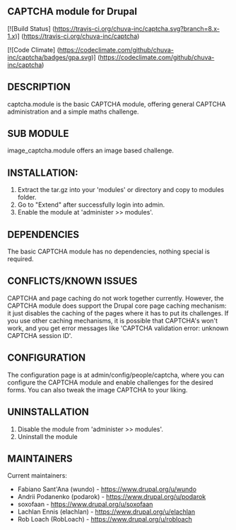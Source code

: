 CAPTCHA module for Drupal
---------------------------
[![Build Status]
(https://travis-ci.org/chuva-inc/captcha.svg?branch=8.x-1.x)]
(https://travis-ci.org/chuva-inc/captcha)

[![Code Climate]
(https://codeclimate.com/github/chuva-inc/captcha/badges/gpa.svg)]
(https://codeclimate.com/github/chuva-inc/captcha)

DESCRIPTION
-----------
  captcha.module is the basic CAPTCHA module, offering general CAPTCHA
  administration and a simple maths challenge.

SUB MODULE
----------
  image_captcha.module offers an image based challenge.

INSTALLATION:
-------------
  1. Extract the tar.gz into your 'modules' or directory and copy to modules
     folder.
  2. Go to "Extend" after successfully login into admin.
  3. Enable the module at 'administer >> modules'.

DEPENDENCIES
------------
  The basic CAPTCHA module has no dependencies, nothing special is required.

CONFLICTS/KNOWN ISSUES
----------------------
  CAPTCHA and page caching do not work together currently.
  However, the CAPTCHA module does support the Drupal core page
  caching mechanism: it just disables the caching of the pages
  where it has to put its challenges.
  If you use other caching mechanisms, it is possible that CAPTCHA's
  won't work, and you get error messages like 'CAPTCHA validation
  error: unknown CAPTCHA session ID'.

CONFIGURATION
-------------
  The configuration page is at admin/config/people/captcha,
  where you can configure the CAPTCHA module
  and enable challenges for the desired forms.
  You can also tweak the image CAPTCHA to your liking.

UNINSTALLATION
--------------
  1. Disable the module from 'administer >> modules'.
  2. Uninstall the module

MAINTAINERS
-----------
  Current maintainers:
   * Fabiano Sant'Ana (wundo) - https://www.drupal.org/u/wundo
   * Andrii Podanenko (podarok) - https://www.drupal.org/u/podarok
   * soxofaan - https://www.drupal.org/u/soxofaan
   * Lachlan Ennis (elachlan) - https://www.drupal.org/u/elachlan
   * Rob Loach (RobLoach) - https://www.drupal.org/u/robloach
